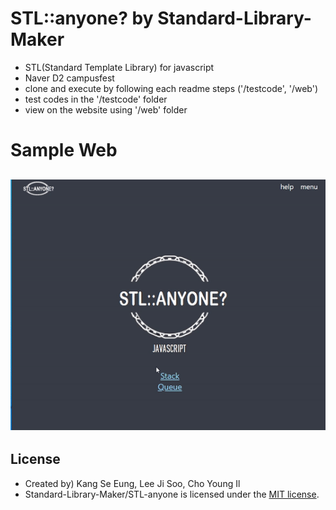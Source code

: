 # STL::anyone? by Standard-Library-Maker
- STL(Standard Template Library) for javascript
- Naver D2 campusfest
- clone and execute by following each readme steps ('/testcode', '/web')
- test codes in the '/testcode' folder
- view on the website using '/web' folder

# Sample Web
![queue](design/queue.gif)
-----
## License
- Created by) Kang Se Eung, Lee Ji Soo, Cho Young Il
- Standard-Library-Maker/STL-anyone is licensed under the [MIT license](LICENSE).
